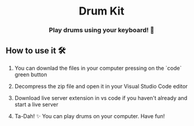 <h1 align="center">Drum Kit</h1>
<h3 align="center">Play drums using your keyboard! 🥁</h3>
<h2>How to use it 🛠️</h2>
<ol>
  <li><p>You can downlad the files in your computer pressing on the `code` green button</p></li>
  <li><p>Decompress the zip file and open it in your Visual Studio Code editor</p></li>
  <li><p>Download live server extension in vs code if you haven't already and start a live server</p></li>
  <li><p>Ta-Dah! ✨ You can play drums on your computer. Have fun!</p></li>
</ol>


